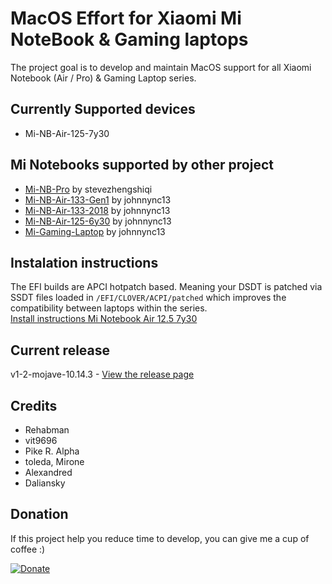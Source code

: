 # MacOS Effort for Xiaomi Mi NoteBook & Gaming laptops
The project goal is to develop and maintain MacOS support for all Xiaomi Notebook (Air / Pro) & Gaming Laptop series.

## Currently Supported devices
- Mi-NB-Air-125-7y30

## Mi Notebooks supported by other project
- [Mi-NB-Pro](https://github.com/johnnync13/EFI-Xiaomi-Notebook-air-12-5) by stevezhengshiqi
- [Mi-NB-Air-133-Gen1](https://github.com/johnnync13/Xiaomi-Notebook-Air-1Gen) by johnnync13 
- [Mi-NB-Air-133-2018](https://github.com/johnnync13/Xiaomi-Mi-Air) by johnnync13
- [Mi-NB-Air-125-6y30](https://github.com/johnnync13/EFI-Xiaomi-Notebook-air-12-5) by johnnync13
- [Mi-Gaming-Laptop](https://github.com/johnnync13/XiaomiGaming) by johnnync13

## Instalation instructions
The EFI builds  are APCI hotpatch based. Meaning your DSDT is patched via SSDT files loaded in `/EFI/CLOVER/ACPI/patched` which improves the compatibility between laptops within the series.<br>
[Install instructions Mi Notebook Air 12.5 7y30](https://github.com/influenist/Mi-NB-Gaming-Laptop-MacOS/tree/master/Mi-NB-Air-125-7y30)

## Current release
v1-2-mojave-10.14.3 - [View the release page](https://github.com/influenist/Mi-NB-Gaming-Laptop-MacOS/releases)

## Credits

- Rehabman
- vit9696
- Pike R. Alpha
- toleda, Mirone
- Alexandred 
- Daliansky

## Donation
If this project help you reduce time to develop, you can give me a cup of coffee :)

[![Donate](https://img.shields.io/badge/Donate-PayPal-green.svg)](https://www.paypal.com/cgi-bin/webscr?cmd=_s-xclick&hosted_button_id=KTX5KJK359SBC)
